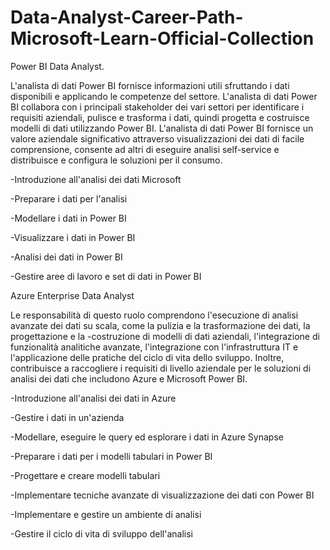 # Data-Analyst-Career-Path-Microsoft-Learn-Official-Collection

Power BI Data Analyst.

L'analista di dati Power BI fornisce informazioni utili sfruttando i dati disponibili e applicando le competenze del settore. L'analista di dati Power BI collabora con i principali stakeholder dei vari settori per identificare i requisiti aziendali, pulisce e trasforma i dati, quindi progetta e costruisce modelli di dati utilizzando Power BI. L'analista di dati Power BI fornisce un valore aziendale significativo attraverso visualizzazioni dei dati di facile comprensione, consente ad altri di eseguire analisi self-service e distribuisce e configura le soluzioni per il consumo.

-Introduzione all'analisi dei dati Microsoft

-Preparare i dati per l'analisi

-Modellare i dati in Power BI

-Visualizzare i dati in Power BI

-Analisi dei dati in Power BI

-Gestire aree di lavoro e set di dati in Power BI


Azure Enterprise Data Analyst

Le responsabilità di questo ruolo comprendono l'esecuzione di analisi avanzate dei dati su scala, come la pulizia e la trasformazione dei dati, la progettazione e la -costruzione di modelli di dati aziendali, l'integrazione di funzionalità analitiche avanzate, l'integrazione con l'infrastruttura IT e l'applicazione delle pratiche del ciclo di vita dello sviluppo. Inoltre, contribuisce a raccogliere i requisiti di livello aziendale per le soluzioni di analisi dei dati che includono Azure e Microsoft Power BI.

-Introduzione all'analisi dei dati in Azure

-Gestire i dati in un'azienda

-Modellare, eseguire le query ed esplorare i dati in Azure Synapse

-Preparare i dati per i modelli tabulari in Power BI

-Progettare e creare modelli tabulari

-Implementare tecniche avanzate di visualizzazione dei dati con Power BI

-Implementare e gestire un ambiente di analisi

-Gestire il ciclo di vita di sviluppo dell'analisi
